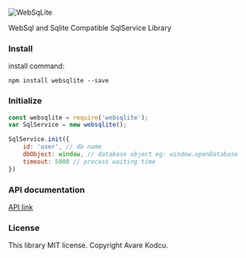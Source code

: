 ![WebSqLite](https://user-images.githubusercontent.com/15075759/39400628-ac2aeb12-4b3c-11e8-8b1a-b2f2b57f531d.png)

WebSql and Sqlite Compatible SqlService Library

### Install

install command:
```
npm install websqlite --save
```

### Initialize
```javascript
const websqlite = require('websqlite');
var SqlService = new websqlite();

SqlService.init({
	id: 'user', // db name
	dbObject: window, // database object eg: window.openDatabase
	timeout: 5000 // process waiting time
})
```

### API documentation
[API link](https://github.com/abdurrahmanekr/Websql-Sqlite-Service/tree/master/docs/API.md)


### License
This library MIT license. Copyright Avare Kodcu.

